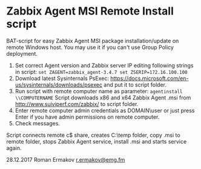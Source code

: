 # Zabbix Agent MSI Remote Install script

BAT-script for easy Zabbix Agent MSI package installation/update on remote Windows host. You may use it if you can't use Group Policy deployment.

1. Set correct Agent version and Zabbix server IP editing following strings in script:
`set ZAGENT=zabbix_agent-3.4.7
set ZSERIP=172.16.100.100`
2. Download latest Sysinternals PsExec: https://docs.microsoft.com/en-us/sysinternals/downloads/psexec and put it to script folder.
3. Run script with remote computer name as parameter:
`agentinstall \\COMPUTERNAME`
Script downloads x86 and x64 Zabbix Agent .msi from http://www.suiviperf.com/zabbix/ to script folder.
4. Enter remote computer admin credentials as DOMAIN\user or just press Enter if you have admin permissions on remote computer.
5. Check messages.

Script connects remote c$ share, creates C:\temp folder, copy .msi to remote folder, stops Zabbix Agent service, install .msi and starts service again.

28.12.2017 Roman Ermakov <r.ermakov@emg.fm>
